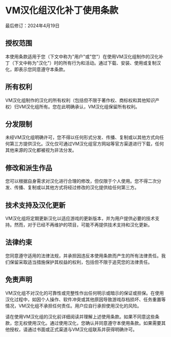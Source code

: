 
# VM汉化组汉化补丁使用条款

最后修订：2024年4月19日

## 授权范围
本使用条款适用于您（下文中称为"用户"或"您"）在使用VM汉化组制作的汉化补丁（下文中称为"汉化"）时的所有行为和活动。通过下载、安装、使用或复制汉化，即表示您同意遵守本条款。

## 所有权利
VM汉化组制作的汉化的所有权利（包括但不限于著作权、商标权和其他知识产权）归VM汉化组所有。您在此明确承认，VM汉化组保留所有权利。

## 分发限制
未经VM汉化组明确许可，您不得以任何形式分发、传播、复制或以其他方式向任何第三方提供汉化。汉化仅可通过VM汉化组官方网站等官方渠道进行下载，任何其他来源的汉化都被视为非法分发。

## 修改和派生作品
您可以根据自身需求对汉化进行合理的修改，但仅限于个人使用。您不得二次分发、传播、复制或以其他方式将经过修改的汉化提供给任何第三方。

## 技术支持及汉化更新
VM汉化组将定期更新汉化以适应游戏的更新版本，并为用户提供必要的技术支持。然而，对于已经不再维护的项目，可能不再提供技术支持和汉化更新。

## 法律约束
您同意遵守适用的法律法规，并承担因违反本使用条款而产生的所有法律责任。我们保留采取适当措施保护其权益的权利，包括但不限于追究您的法律责任。

## 免责声明
VM汉化组不对汉化的可靠性或完整性作出任何明示或暗示的保证或担保。在使用汉化过程中，如因个人操作、软件冲突或其他原因导致游戏存档损坏、任务重置等情况，VM汉化组不承担任何责任。用户应自行承担使用汉化的风险。

请在使用VM汉化组的汉化前详细阅读并理解上述使用条款。如果不同意这些条款，您无权使用汉化。通过使用汉化，您确认并同意遵守本使用条款。如果需要其他授权，请通过书面或正式渠道与VM汉化组联系并获得明确许可。